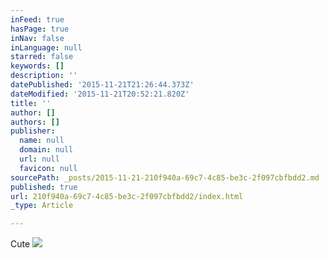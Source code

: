 ```yaml
---
inFeed: true
hasPage: true
inNav: false
inLanguage: null
starred: false
keywords: []
description: ''
datePublished: '2015-11-21T21:26:44.373Z'
dateModified: '2015-11-21T20:52:21.820Z'
title: ''
author: []
authors: []
publisher:
  name: null
  domain: null
  url: null
  favicon: null
sourcePath: _posts/2015-11-21-210f940a-69c7-4c85-be3c-2f097cbfbdd2.md
published: true
url: 210f940a-69c7-4c85-be3c-2f097cbfbdd2/index.html
_type: Article

---
```

Cute
![](https://the-grid-user-content.s3-us-west-2.amazonaws.com/06d1db06-82f4-41d7-bddb-7854e8ae0198.jpg)